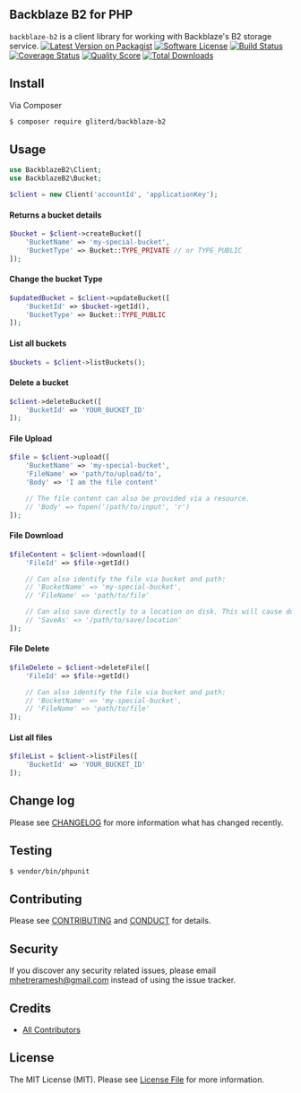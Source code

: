 ## Backblaze B2 for PHP

`backblaze-b2` is a client library for working with Backblaze's B2 storage service.
[![Latest Version on Packagist](https://img.shields.io/packagist/v/gliterd/backblaze-b2.svg?style=flat-square)](https://packagist.org/packages/gliterd/backblaze-b2)
[![Software License][ico-license]](LICENSE.md)
[![Build Status](https://img.shields.io/travis/gliterd/backblaze-b2/master.svg?style=flat-square)](https://travis-ci.org/gliterd/backblaze-b2)
[![Coverage Status][ico-scrutinizer]][link-scrutinizer]
[![Quality Score][ico-code-quality]][link-code-quality]
[![Total Downloads](https://img.shields.io/packagist/dt/gliterd/backblaze-b2.svg?style=flat-square)](https://packagist.org/packages/gliterd/backblaze-b2)


## Install

Via Composer

``` bash
$ composer require gliterd/backblaze-b2
```

## Usage

``` php
use BackblazeB2\Client;
use BackblazeB2\Bucket;

$client = new Client('accountId', 'applicationKey');
```
#### Returns a bucket details
``` php
$bucket = $client->createBucket([
    'BucketName' => 'my-special-bucket',
    'BucketType' => Bucket::TYPE_PRIVATE // or TYPE_PUBLIC
]);
```

#### Change the bucket Type
``` php
$updatedBucket = $client->updateBucket([
    'BucketId' => $bucket->getId(),
    'BucketType' => Bucket::TYPE_PUBLIC
]);
```

#### List all buckets
``` php
$buckets = $client->listBuckets();
```
#### Delete a bucket
``` php
$client->deleteBucket([
    'BucketId' => 'YOUR_BUCKET_ID'
]);
```

#### File Upload
``` php
$file = $client->upload([
    'BucketName' => 'my-special-bucket',
    'FileName' => 'path/to/upload/to',
    'Body' => 'I am the file content'

    // The file content can also be provided via a resource.
    // 'Body' => fopen('/path/to/input', 'r')
]);
```

#### File Download
``` php
$fileContent = $client->download([
    'FileId' => $file->getId()

    // Can also identify the file via bucket and path:
    // 'BucketName' => 'my-special-bucket',
    // 'FileName' => 'path/to/file'

    // Can also save directly to a location on disk. This will cause download() to not return file content.
    // 'SaveAs' => '/path/to/save/location'
]);
```

#### File Delete
``` php
$fileDelete = $client->deleteFile([
    'FileId' => $file->getId()

    // Can also identify the file via bucket and path:
    // 'BucketName' => 'my-special-bucket',
    // 'FileName' => 'path/to/file'
]);
```

#### List all files
``` php
$fileList = $client->listFiles([
    'BucketId' => 'YOUR_BUCKET_ID'
]);
```


## Change log

Please see [CHANGELOG](CHANGELOG.md) for more information what has changed recently.

## Testing

```bash
$ vendor/bin/phpunit
```


## Contributing

Please see [CONTRIBUTING](CONTRIBUTING.md) and [CONDUCT](CONDUCT.md) for details.

## Security

If you discover any security related issues, please email mhetreramesh@gmail.com instead of using the issue tracker.

## Credits

- [All Contributors][link-contributors]

## License

The MIT License (MIT). Please see [License File](LICENSE.md) for more information.

[ico-version]: https://img.shields.io/packagist/v/gliterd/backblaze-b2.svg?style=flat-square
[ico-license]: https://img.shields.io/badge/license-MIT-brightgreen.svg?style=flat-square
[ico-travis]: https://img.shields.io/travis/gliterd/backblaze-b2/master.svg?style=flat-square
[ico-scrutinizer]: https://img.shields.io/scrutinizer/coverage/g/gliterd/backblaze-b2.svg?style=flat-square
[ico-code-quality]: https://img.shields.io/scrutinizer/g/gliterd/backblaze-b2.svg?style=flat-square
[ico-downloads]: https://img.shields.io/packagist/dt/gliterd/backblaze-b2.svg?style=flat-square

[link-packagist]: https://packagist.org/packages/gliterd/backblaze-b2
[link-travis]: https://travis-ci.org/gliterd/backblaze-b2
[link-scrutinizer]: https://scrutinizer-ci.com/g/gliterd/backblaze-b2/code-structure
[link-code-quality]: https://scrutinizer-ci.com/g/gliterd/backblaze-b2
[link-downloads]: https://packagist.org/packages/gliterd/backblaze-b2
[link-author]: https://github.com/gliterd
[link-contributors]: ../../contributors